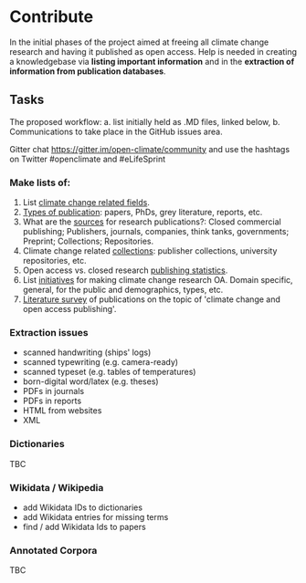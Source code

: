 ﻿# Contribute

In the initial phases of the project aimed at freeing all climate change research and having it published as open access. Help is needed in creating a knowledgebase via **listing important information** and in the **extraction of information from publication databases**.

## Tasks

The proposed workflow: a. list initially held as .MD files, linked below, b. Communications to take place in the GitHub issues area. 

Gitter chat https://gitter.im/open-climate/community and use the hashtags on Twitter #openclimate and #eLifeSprint

### Make lists of:

1. List [climate change related fields](lists/fields.md). 
1. [Types of publication](lists/types.md): papers, PhDs, grey literature, reports, etc.
1. What are the [sources](lists/sources.md) for research publications?: Closed commercial publishing; Publishers, journals, companies, think tanks, governments; Preprint; Collections; Repositories.
1. Climate change related [collections](lists/collections.md): publisher collections, university repositories, etc.
1. Open access vs. closed research [publishing statistics](lists/stats.md).
1. List [initiatives](lists/iniatives.md) for making climate change research OA. Domain specific, general, for the public and demographics, types, etc.
1. [Literature survey](lists/literature.md) of publications on the topic of 'climate change and open access publishing'.

### Extraction issues
- scanned handwriting (ships' logs)
- scanned typewriting (e.g. camera-ready)
- scanned typeset (e.g. tables of temperatures)
- born-digital word/latex (e.g. theses)
- PDFs in journals
- PDFs in reports
- HTML from websites
- XML

### Dictionaries

TBC

### Wikidata / Wikipedia

- add Wikidata IDs to dictionaries
- add Wikidata entries for missing terms
- find / add Wikidata Ids to papers 

### Annotated Corpora

TBC
